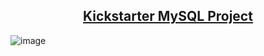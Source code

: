 <div align="center"><h2><u>Kickstarter MySQL Project</u></h2></div>

![image](https://github.com/user-attachments/assets/89897c3d-2b72-45f8-a9e5-1852da3cc6b9)
